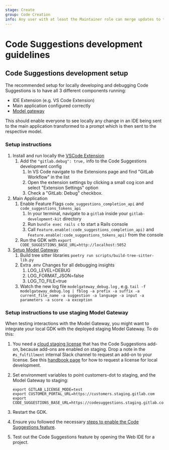 ```yaml
---
stage: Create
group: Code Creation
info: Any user with at least the Maintainer role can merge updates to this content. For details, see https://docs.gitlab.com/ee/development/development_processes.html#development-guidelines-review.
---
```


# Code Suggestions development guidelines

## Code Suggestions development setup

The recommended setup for locally developing and debugging Code Suggestions is to have all 3 different components running:

- IDE Extension (e.g. VS Code Extension)
- Main application configured correctly
- [Model gateway](https://gitlab.com/gitlab-org/modelops/applied-ml/code-suggestions/ai-assist)

This should enable everyone to see locally any change in an IDE being sent to the main application transformed to a prompt which is then sent to the respective model.

### Setup instructions

1. Install and run locally the [VSCode Extension](https://gitlab.com/gitlab-org/gitlab-vscode-extension/-/blob/main/CONTRIBUTING.md#configuring-development-environment)
   1. Add the ```"gitlab.debug": true,``` info to the Code Suggestions development config
      1. In VS Code navigate to the Extensions page and find "GitLab Workflow" in the list
      1. Open the extension settings by clicking a small cog icon and select "Extension Settings" option
      1. Check a "GitLab: Debug" checkbox.
1. Main Application
   1. Enable Feature Flags ```code_suggestions_completion_api``` and ```code_suggestions_tokens_api```
      1. In your terminal, navigate to a `gitlab` inside your `gitlab-development-kit` directory
      1. Run `bundle exec rails c` to start a Rails console
      1. Call `Feature.enable(:code_suggestions_completion_api)` and `Feature.enable(:code_suggestions_tokens_api)` from the console
   1. Run the GDK with ```export CODE_SUGGESTIONS_BASE_URL=http://localhost:5052```
1. [Setup Model Gateway](https://gitlab.com/gitlab-org/modelops/applied-ml/code-suggestions/ai-assist#how-to-run-the-server-locally)
    1. Build tree sitter libraries ```poetry run scripts/build-tree-sitter-lib.py```
    1. Extra .env Changes for all debugging insights
        1. LOG_LEVEL=DEBUG
        1. LOG_FORMAT_JSON=false
        1. LOG_TO_FILE=true
    1. Watch the new log file ```modelgateway_debug.log``` , e.g. ```tail -f modelgateway_debug.log | fblog -a prefix -a suffix -a current_file_name -a suggestion -a language -a input -a parameters -a score -a exception```

### Setup instructions to use staging Model Gateway

When testing interactions with the Model Gateway, you might want to integrate your local GDK
with the deployed staging Model Gateway. To do this:

1. You need a [cloud staging license](../../user/project/repository/code_suggestions/self_managed.md#upgrade-gitlab) that has the Code Suggestions add-on, because add-ons are enabled on staging. Drop a note in the `#s_fulfillment` internal Slack channel to request an add-on to your license. See this [handbook page](https://about.gitlab.com/handbook/developer-onboarding/#working-on-gitlab-ee-developer-licenses) for how to request a license for local development.
1. Set environment variables to point customers-dot to staging, and the Model Gateway to staging:

   ```shell
   export GITLAB_LICENSE_MODE=test
   export CUSTOMER_PORTAL_URL=https://customers.staging.gitlab.com
   export CODE_SUGGESTIONS_BASE_URL=https://codesuggestions.staging.gitlab.com
   ```

1. Restart the GDK.
1. Ensure you followed the necessary [steps to enable the Code Suggestions feature](../../user/project/repository/code_suggestions/self_managed.md#gitlab-163-and-later).
1. Test out the Code Suggestions feature by opening the Web IDE for a project.
